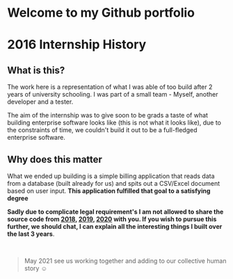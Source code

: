 # Welcome to my Github portfolio 
# 2016 Internship History

## What is this?

The work here is a representation of what I was able of too build after 2 years of university schooling. I was part of a small team - Myself, another developer and a tester. 

The aim of the internship was to give soon to be grads a taste of what building enterprise software looks like (this is not what it looks like), due to the constraints of time, we couldn't build it out to be a full-fledged enterprise software. 


## Why does this matter

 What we ended up building is a simple billing application that reads data from a database (built already for us) and spits out a CSV/Excel document based on user input. **This application fulfilled that goal to a satisfying degree**

 **Sadly due to complicate legal requirement's I am not allowed to share the source code from [2018](https://github.com/Lwachira/2018-Work-History), [2019](https://github.com/Lwachira/2019-Work-History), [2020](https://github.com/Lwachira/2020-Work-History) with you. If you wish to pursue this further, we should chat, I can explain all the interesting things I built over the last 3 years**.

<br/>
	
> May 2021 see us working together and adding to our collective human story :relaxed:
